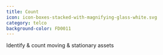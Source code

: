 ```yaml
---
title: Count
icon: icon-boxes-stacked-with-magnifying-glass-white.svg
category: telco
background-color: FD0011
---
```


Identify &amp; count moving &amp; stationary assets